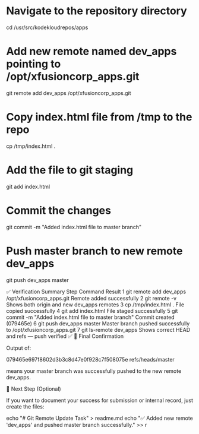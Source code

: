 # Navigate to the repository directory
cd /usr/src/kodekloudrepos/apps

# Add new remote named dev_apps pointing to /opt/xfusioncorp_apps.git
git remote add dev_apps /opt/xfusioncorp_apps.git

# Copy index.html file from /tmp to the repo
cp /tmp/index.html .

# Add the file to git staging
git add index.html

# Commit the changes
git commit -m "Added index.html file to master branch"

# Push master branch to new remote dev_apps
git push dev_apps master


✅ Verification Summary
Step	Command	Result
1	git remote add dev_apps /opt/xfusioncorp_apps.git	Remote added successfully
2	git remote -v	Shows both origin and new dev_apps remotes
3	cp /tmp/index.html .	File copied successfully
4	git add index.html	File staged successfully
5	git commit -m "Added index.html file to master branch"	Commit created (079465e)
6	git push dev_apps master	Master branch pushed successfully to /opt/xfusioncorp_apps.git
7	git ls-remote dev_apps	Shows correct HEAD and refs — push verified ✅
🏁 Final Confirmation

Output of:

079465e697f8602d3b3c8d47e0f928c7f508075e        refs/heads/master


means your master branch was successfully pushed to the new remote dev_apps.

📘 Next Step (Optional)

If you want to document your success for submission or internal record, just create the files:

echo "# Git Remote Update Task" > readme.md
echo "✅ Added new remote 'dev_apps' and pushed master branch successfully." >> r
